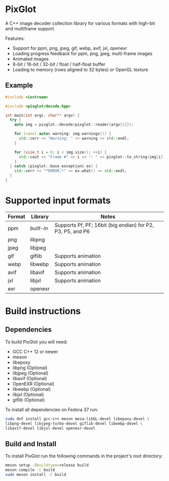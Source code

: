 # PixGlot

A C++ image decoder collection library for various formats with high-bit and multiframe
support.

Features:
* Support for ppm, png, jpeg, gif, webp, avif, jxl, openexr
* Loading progress feedback for ppm, png, jpeg, multi-frame images
* Animated images
* 8-bit / 16-bit / 32-bit / float / half-float buffer
* Loading to memory (rows aligned to 32 bytes) or OpenGL texture


## Example

```cpp
#include <iostream>

#include <pixglot/decode.hpp>

int main(int argc, char** argv) {
  try {
    auto img = pixglot::decode(pixglot::reader{argv[1]});

    for (const auto& warning: img.warnings()) {
      std::cerr << "Warning: " << warning << std::endl;
    }

    for (size_t i = 0; i < img.size(); ++i) {
      std::cout << "Frame #" << i << ": " << pixglot::to_string(img[i]) << std::endl;
    }
  } catch (pixglot::base_exception& ex) {
    std::cerr << "*ERROR:*" << ex.what() << std::endl;
  }
}
```



# Supported input formats

| Format    | Library    | Notes                                                         |
|-----------|------------|---------------------------------------------------------------|
| ppm       | *built-in* | Supports Pf, PF; 16bit (big endian) for P2, P3, P5, and P6    |
| png       | libpng     |                                                               |
| jpeg      | libjpeg    |                                                               |
| gif       | giflib     | Supports animation                                            |
| webp      | libwebp    | Supports animation                                            |
| avif      | libavif    | Supports animation                                            |
| jxl       | libjxl     | Supports animation                                            |
| exr       | openexr    |                                                               |



# Build instructions

## Dependencies

To build PixGlot you will need:
* GCC C++ 12 or newer
* meson
* libepoxy
* libpng (Optional)
* libjpeg (Optional)
* libavif (Optional)
* OpenEXR (Optional)
* libwebp (Optional)
* libjxl (Optional)
* giflib (Optional)

To install all dependencies on Fedora 37 run:
```sh
sudo dnf install gcc-c++ meson mesa-libGL-devel libepoxy-devel \
libpng-devel libjpeg-turbo-devel giflib-devel libwebp-devel \
libavif-devel libjxl-devel openexr-devel
```


## Build and Install

To install PixGlot run the following commands in the project's root directory:
```sh
meson setup -Dbuildtype=release build
meson compile -C build
sudo meson install -C build
```

